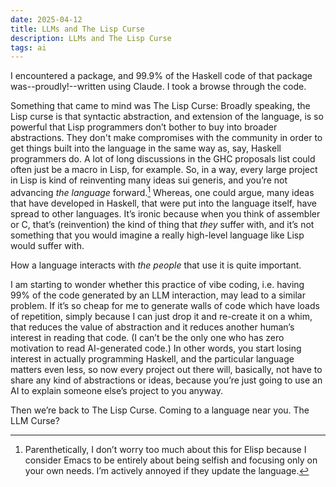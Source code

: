 ```yaml
---
date: 2025-04-12
title: LLMs and The Lisp Curse
description: LLMs and The Lisp Curse
tags: ai
---
```


I encountered a package,
and 99.9% of the Haskell code of that package was--proudly!--written using Claude. 
I took a browse through the code.

Something that came to mind was The Lisp Curse: 
Broadly speaking,
the Lisp curse is that syntactic abstraction,
and extension of the language,
is so powerful that Lisp programmers don’t bother to buy into broader abstractions.
They don't make compromises with the community in order to get things built into the language in the same way as, 
say, 
Haskell programmers do. 
A lot of long discussions in the GHC proposals list could often just be a macro in Lisp, for example. 
So, in a way, every large project in Lisp is kind of reinventing many ideas sui generis,
and you’re not advancing *the language* forward.[^1] Whereas, one could argue, many ideas that have developed in Haskell, 
that were put into the language itself, have spread to other languages.
It’s ironic because when you think of assembler or C, that’s (reinvention) the kind of thing that *they* suffer with,
and it’s not something that you would imagine a really high-level language like Lisp would suffer with. 

How a language interacts with *the people* that use it is quite important. 

I am starting to wonder whether this practice of vibe coding,
i.e. having 99% of the code generated by an LLM interaction,
may lead to a similar problem. 
If it’s so cheap for me to generate walls of code which have loads of repetition,
simply because I can just drop it and re-create it on a whim, 
that reduces the value of abstraction and it reduces another human’s interest in reading that code. 
(I can’t be the only one who has zero motivation to read AI-generated code.) 
In other words, you start losing interest in actually programming Haskell, 
and the particular language matters even less, 
so now every project out there will, basically, not have to share any kind of abstractions or ideas,
because you’re just going to use an AI to explain someone else’s project to you anyway. 

Then we’re back to The Lisp Curse. Coming to a language near you. The LLM Curse?

[^1]: Parenthetically, I don’t worry too much about this for Elisp because I consider Emacs to be entirely about 
being selfish and focusing only on your own needs. I’m actively annoyed if they update the language.
